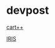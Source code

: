 # devpost

[cart++](https://devpost.com/software/cart)

[IRIS](https://devpost.com/software/iris-k40oaf)
